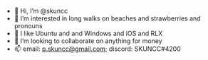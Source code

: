 - 👋 Hi, I’m @skuncc
- 👀 I’m interested in long walks on beaches and strawberries and pronouns
- 🌱 I like Ubuntu and and Windows and iOS and RLX
- 💞️ I’m looking to collaborate on anything for money
- 📫 email: p.skuncc@gmail.com; discord: SKUNCC#4200

<!---
skuncc/skuncc is a ✨ special ✨ repository because its `README.md` (this file) appears on your GitHub profile.
You can click the Preview link to take a look at your changes.
--->
